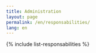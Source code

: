 ```yaml
---
title: Administration
layout: page
permalink: /en/responsabilities/
lang: en
---
```


{% include list-responsabilities %}
